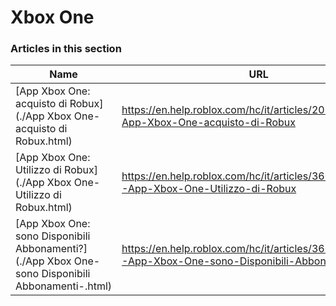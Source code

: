 # Xbox One  
### Articles in this section
Name|URL
-|-
[App Xbox One: acquisto di Robux](./App Xbox One- acquisto di Robux.html) |https://en.help.roblox.com/hc/it/articles/205355400-App-Xbox-One-acquisto-di-Robux
[App Xbox One: Utilizzo di Robux](./App Xbox One- Utilizzo di Robux.html) |https://en.help.roblox.com/hc/it/articles/360023138771-App-Xbox-One-Utilizzo-di-Robux
[App Xbox One: sono Disponibili Abbonamenti?](./App Xbox One- sono Disponibili Abbonamenti-.html) |https://en.help.roblox.com/hc/it/articles/360000334663-App-Xbox-One-sono-Disponibili-Abbonamenti